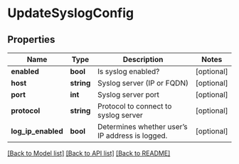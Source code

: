 # UpdateSyslogConfig

## Properties
Name | Type | Description | Notes
------------ | ------------- | ------------- | -------------
**enabled** | **bool** | Is syslog enabled? | [optional] 
**host** | **string** | Syslog server (IP or FQDN) | [optional] 
**port** | **int** | Syslog server port | [optional] 
**protocol** | **string** | Protocol to connect to syslog server | [optional] 
**log_ip_enabled** | **bool** | Determines whether user’s IP address is logged. | [optional] 

[[Back to Model list]](../README.md#documentation-for-models) [[Back to API list]](../README.md#documentation-for-api-endpoints) [[Back to README]](../README.md)


